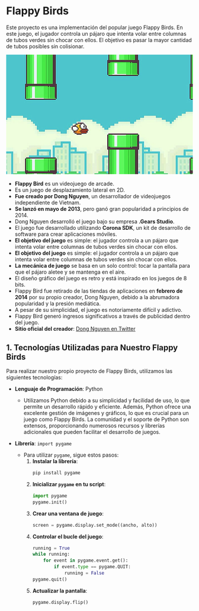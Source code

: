 # Flappy Birds
Este proyecto es una implementación del popular juego Flappy Birds. En este juego, el jugador controla un pájaro que intenta volar entre columnas de tubos verdes sin chocar con ellos. El objetivo es pasar la mayor cantidad de tubos posibles sin colisionar.

![Captura de Pantalla del Juego](images/imagenFlappyBirds.webp)

- **Flappy Bird** es un videojuego de arcade.
- Es un juego de desplazamiento lateral en 2D.
- **Fue creado por Dong Nguyen**, un desarrollador de videojuegos independiente de Vietnam.
- **Se lanzó en mayo de 2013**, pero ganó gran popularidad a principios de 2014.
- Dong Nguyen desarrolló el juego bajo su empresa **.Gears Studio**.
- El juego fue desarrollado utilizando **Corona SDK**, un kit de desarrollo de software para crear aplicaciones móviles.
- **El objetivo del juego** es simple: el jugador controla a un pájaro que intenta volar entre columnas de tubos verdes sin chocar con ellos.
- **El objetivo del juego** es simple: el jugador controla a un pájaro que intenta volar entre columnas de tubos verdes sin chocar con ellos.
- **La mecánica de juego** se basa en un solo control: tocar la pantalla para que el pájaro aletee y se mantenga en el aire.
- El diseño gráfico del juego es retro y está inspirado en los juegos de 8 bits.
- Flappy Bird fue retirado de las tiendas de aplicaciones en **febrero de 2014** por su propio creador, Dong Nguyen, debido a la abrumadora popularidad y la presión mediática.
- A pesar de su simplicidad, el juego es notoriamente difícil y adictivo.
- Flappy Bird generó ingresos significativos a través de publicidad dentro del juego.
- **Sitio oficial del creador**: [Dong Nguyen en Twitter](https://twitter.com/dongatory)

## 1. Tecnologías Utilizadas para Nuestro Flappy Birds

Para realizar nuestro propio proyecto de Flappy Birds, utilizamos las siguientes tecnologías:

- **Lenguaje de Programación**: Python
  - Utilizamos Python debido a su simplicidad y facilidad de uso, lo que permite un desarrollo rápido y eficiente. Además, Python ofrece una excelente gestión de imágenes y gráficos, lo que es crucial para un juego como Flappy Birds. La comunidad y el soporte de Python son extensos, proporcionando numerosos recursos y librerías adicionales que pueden facilitar el desarrollo de juegos.

- **Librería**: `import pygame`
  - Para utilizar `pygame`, sigue estos pasos:
    1. **Instalar la librería**:
        ```sh
        pip install pygame
        ```
    2. **Inicializar `pygame` en tu script**:
        ```python
        import pygame
        pygame.init()
        ```
    3. **Crear una ventana de juego**:
        ```python
        screen = pygame.display.set_mode((ancho, alto))
        ```
    4. **Controlar el bucle del juego**:
        ```python
        running = True
        while running:
            for event in pygame.event.get():
                if event.type == pygame.QUIT:
                    running = False
        pygame.quit()
        ```
    5. **Actualizar la pantalla**:
        ```python
        pygame.display.flip()
        ```





